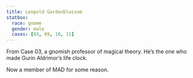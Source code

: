 ```yaml
---
title: Leopold Gardenblossom
statbox:
  race: gnome
  gender: male
  cases: [03, 09, 10, 11]
---
```


From Case 03, a gnomish professor of magical theory. He’s the one who made Gurin Aldrimor’s life clock. 

Now a member of MAD for some reason.
